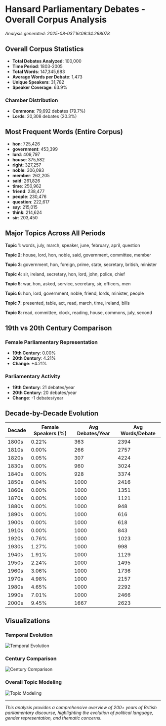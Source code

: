 # Hansard Parliamentary Debates - Overall Corpus Analysis

*Analysis generated: 2025-08-03T16:09:34.298078*

## Overall Corpus Statistics

- **Total Debates Analyzed**: 100,000
- **Time Period**: 1803-2005
- **Total Words**: 147,345,683
- **Average Words per Debate**: 1,473
- **Unique Speakers**: 31,782
- **Speaker Coverage**: 63.9%

### Chamber Distribution
- **Commons**: 79,692 debates (79.7%)
- **Lords**: 20,308 debates (20.3%)

## Most Frequent Words (Entire Corpus)

- **hon**: 725,426
- **government**: 453,399
- **lord**: 409,797
- **house**: 375,582
- **right**: 327,257
- **noble**: 306,093
- **member**: 262,205
- **said**: 261,826
- **time**: 250,962
- **friend**: 238,477
- **people**: 230,476
- **question**: 222,617
- **say**: 215,015
- **think**: 214,624
- **sir**: 203,450

## Major Topics Across All Periods

**Topic 1**: words, july, march, speaker, june, february, april, question

**Topic 2**: house, lord, hon, noble, said, government, committee, member

**Topic 3**: government, hon, foreign, prime, state, secretary, british, minister

**Topic 4**: sir, ireland, secretary, hon, lord, john, police, chief

**Topic 5**: war, hon, asked, service, secretary, sir, officers, men

**Topic 6**: hon, lord, government, noble, friend, lords, minister, people

**Topic 7**: presented, table, act, read, march, time, ireland, bills

**Topic 8**: read, committee, clock, reading, house, commons, july, second

## 19th vs 20th Century Comparison

### Female Parliamentary Representation
- **19th Century**: 0.00%
- **20th Century**: 4.21%
- **Change**: +4.21%

### Parliamentary Activity
- **19th Century**: 21 debates/year
- **20th Century**: 20 debates/year
- **Change**: -1 debates/year

## Decade-by-Decade Evolution

| Decade | Female Speakers (%) | Avg Debates/Year | Avg Words/Debate |
|--------|-------------------|------------------|------------------|
| 1800s | 0.22% | 363 | 2394 |
| 1810s | 0.00% | 266 | 2757 |
| 1820s | 0.05% | 307 | 4224 |
| 1830s | 0.00% | 960 | 3024 |
| 1840s | 0.00% | 928 | 3374 |
| 1850s | 0.04% | 1000 | 2416 |
| 1860s | 0.00% | 1000 | 1351 |
| 1870s | 0.00% | 1000 | 1121 |
| 1880s | 0.00% | 1000 | 948 |
| 1890s | 0.00% | 1000 | 616 |
| 1900s | 0.00% | 1000 | 618 |
| 1910s | 0.00% | 1000 | 843 |
| 1920s | 0.76% | 1000 | 1023 |
| 1930s | 1.27% | 1000 | 998 |
| 1940s | 1.91% | 1000 | 1129 |
| 1950s | 2.24% | 1000 | 1495 |
| 1960s | 3.06% | 1000 | 1736 |
| 1970s | 4.98% | 1000 | 2157 |
| 1980s | 4.65% | 1000 | 2292 |
| 1990s | 7.01% | 1000 | 2466 |
| 2000s | 9.45% | 1667 | 2623 |

## Visualizations

### Temporal Evolution
![Temporal Evolution](plots/temporal_evolution.png)

### Century Comparison
![Century Comparison](plots/century_comparison.png)

### Overall Topic Modeling
![Topic Modeling](plots/topic_modeling_overview.png)

---
*This analysis provides a comprehensive overview of 200+ years of British parliamentary discourse, highlighting the evolution of political language, gender representation, and thematic concerns.*
